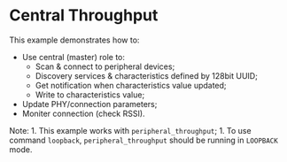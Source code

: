 # Central Throughput

This example demonstrates how to:

* Use central (master) role to:
    * Scan & connect to peripheral devices;
    * Discovery services & characteristics defined by 128bit UUID;
    * Get notification when characteristics value updated;
    * Write to characteristics value;
* Update PHY/connection parameters;
* Moniter connection (check RSSI).

Note:
    1. This example works with `peripheral_throughput`;
    1. To use command `loopback`, `peripheral_throughput` should be
       running in `LOOPBACK` mode.
